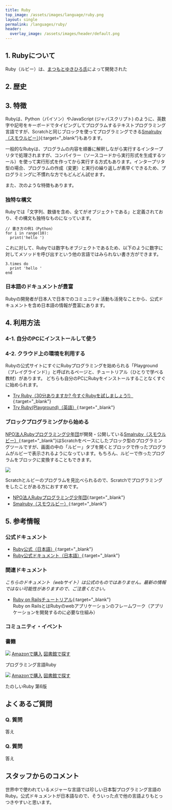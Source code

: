 ```yaml
---
title: Ruby
top_image: /assets/images/language/ruby.png
layout: single
permalink: /languages/ruby/
header:
  overlay_image: /assets/images/header/default.png
---
```

## 1. Rubyについて
Ruby（ルビー）は、[まつもとゆきひろ氏](https://ja.wikipedia.org/wiki/%E3%81%BE%E3%81%A4%E3%82%82%E3%81%A8%E3%82%86%E3%81%8D%E3%81%B2%E3%82%8D)によって開発された


## 2. 歴史

## 3. 特徴
Rubyは、Python（パイソン）やJavaScript (ジャバスクリプト) のように、英数字や記号をキーボードでタイピングしてプログラムするテキストプログラミング言語ですが、Scratchと同じブロックを使ってプログラミングできる[Smalruby（スモウルビー）](https://smalruby.jp/smalruby3-gui/)){:target="_blank"}もあります。

一般的なRubyは、プログラムの内容を順番に解釈しながら実行するインタープリタで処理されますが、コンパイラー（ソースコードから実行形式を生成するツール）を使って実行形式を作ってから実行する方式もあります。インタープリタ型の場合、プログラムの作成（変更）と実行の繰り返しが素早くできるため、プログラミングに不慣れな方でもどんどん試せます。

また、次のような特徴もあります。

### 独特な構文
Rubyでは「文字列、数値を含め、全てがオブジェクトである」と定義されており、その構文も独特なものになっています。

```
// 書き方の例1（Python）
for i in range(10):
  print('hello ')

```
これに対して、Rubyでは数字もオブジェクトであるため、以下のように数字に対してメソッドを呼び出すという他の言語ではみられない書き方ができます。
```
3.times do
  print 'hello '
end
```

### 日本語のドキュメントが豊富
Rubyの開発者が日本人で日本でのコミュニティ活動も活発なことから、公式ドキュメントを含め日本語の情報が豊富にあります。

## 4. 利用方法

### 4-1. 自分のPCにインストールして使う


### 4-2. クラウド上の環境を利用する
Rubyの公式サイトにすぐにRubyプログラミングを始められる「Playground（プレイグラインド）」と呼ばれるページと、チュートリアル（ひとりで学べる教材）があります。
どちらも自分のPCにRubyをインストールすることなくすぐに始められます。

- [Try Ruby（30分ありますか? 今すぐRubyを試しましょう!）](https://try.ruby-lang.org/){:target="_blank"}
- [Try Ruby(Playground)（英語）](https://try.ruby-lang.org/playground/){:target="_blank"}

### ブロックプログラミングから始める
[NPO法人Rubyプログラミング少年団](https://smalruby.jp/)が開発・公開している[Smalruby（スモウルビー）](https://smalruby.jp/smalruby3-gui/){:target="_blank"}はScratchをベースにしたブロック型のプログラミングツールですが、画面の中の「ルビー」タブを開くとブロックで作ったプログラムがルビーで表示されるようになっています。もちろん、ルビーで作ったプログラムをブロックに変換することもできます。

![](/assets/images/languages/ruby/smalruby.png)

Scratchとルビーのプログラムを見比べられるので、Scratchでプログラミングをしたことがある方におすすめです。

- [NPO法人Rubyプログラミング少年団](https://smalruby.jp/){:target="_blank"}
- [Smalruby（スモウルビー）](https://smalruby.jp/smalruby3-gui/){:target="_blank"}

## 5. 参考情報
### 公式ドキュメント
- [Ruby公式（日本語）](https://www.ruby-lang.org/ja/){:target="_blank"}
- [Ruby公式ドキュメント（日本語）](https://docs.ruby-lang.org/ja/){:target="_blank"}

### 関連ドキュメント
_こちらのドキュメント（webサイト）は公式のものではありません。最新の情報ではない可能性がありますので、ご注意ください。_

- [Ruby on Railsチュートリアル](https://railstutorial.jp/){:target="_blank"}  
Ruby on RailsとはRubyのwebアプリケーションのフレームワーク（アプリケーションを開発するのに必要な仕組み）

### コミュニティ・イベント

### 書籍
<div class="bookshelf">
	<div class="book">
		<img class="cover" src="https://cover.openbd.jp/9784873113944.jpg">
		<a class="btn amazon" href="https://amazon.jp/dp/4873113946" target="blank">Amazonで購入</a>
		<a class="btn library" href="https://calil.jp/book/4873113946" target="blank">図書館で探す</a>
		<p class="title">プログラミング言語Ruby</p>
	</div>
	<div class="book">
		<img class="cover" src="https://cover.openbd.jp/9784797399844.jpg">
		<a class="btn amazon" href="https://amazon.jp/dp/4797399848" target="blank">Amazonで購入</a>
		<a class="btn library" href="https://calil.jp/book/4797399848" target="blank">図書館で探す</a>
		<p class="title">たのしいRuby 第6版</p>
	</div>
</div>

## よくあるご質問
### Q. 質問
答え

### Q. 質問
答え

## スタッフからのコメント
世界中で使われているメジャーな言語では珍しい日本製プログラミング言語のRuby。公式ドキュメントが日本語なので、そういった点で他の言語よりもとっつきやすいと思います。